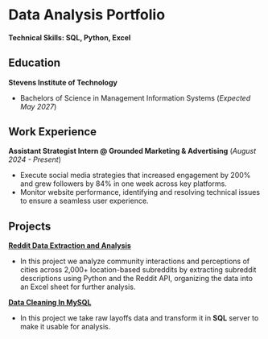 # Data Analysis Portfolio

#### **Technical Skills: SQL, Python, Excel**

## Education
**Stevens Institute of Technology**
- Bachelors of Science in Management Information Systems (_Expected May 2027_)

## Work Experience
**Assistant Strategist Intern @ Grounded Marketing & Advertising** (_August 2024 - Present_)
- Execute social media strategies that increased engagement by 200% and grew followers by 84% in one week across key platforms.
- Monitor website performance, identifying and resolving technical issues to ensure a seamless user experience.

## Projects
[**Reddit Data Extraction and Analysis**](https://github.com/jordanbaluyot/portfolio/blob/main/PRAW%20Integration%20Task.py)
- In this project we analyze community interactions and perceptions of cities across 2,000+ location-based subreddits by extracting subreddit descriptions using Python and the Reddit API, organizing the data into an Excel sheet for further analysis.

[**Data Cleaning In MySQL**](https://github.com/jordanbaluyot/jordanbaluyot.github.io/blob/main/Data%20Cleaning%20in%20MySQL.sql)
- In this project we take raw layoffs data and transform it in **SQL** server to make it usable for analysis.
